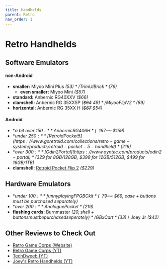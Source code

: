 ```yaml
---
title: Handhelds
parent: Retro
nav_order: 1
---
```

# Retro Handhelds

## Software Emulators

#### non-Android

- **smaller:** Miyoo Mini Plus *($53)* / TrimUI Brick *($79)* 
	- **even smaller:** Miyoo Mini *($57)*
- **standard:** Anbernic RG40XXV *($66)*
- **clamshell:** Anbernic RG 35XXSP *(~~$64~~ $49)* / Miyoo Flip V2 *($89)*
- **horizontal:** Anbernic RG 35XX H *(~~$67~~ $54)*

#### Android

- **a bit over $150:** Anbernic RG406H *(~~$167~~ $159)*
- **under $250:** [Retroid Pocket 5](https://www.goretroid.com/collections/retro-game-system/products/retroid-pocket-5-handheld) *($219)*
- **over $300:** [Odin 2 Portal](https://www.ayntec.com/products/odin2-portal) *($329 for 8GB/128GB, $399 for 12GB/512GB, $499 for 16GB/1TB)*
- **clamshell:** [Retroid Pocket Flip 2](https://www.goretroid.com/collections/retro-game-system/products/retroid-pocket-flip-2) *($229)*

## Hardware Emulators

- **under $100:** funnyplaying FPGBC kit *(~~$79~~ $69, case + buttons must be purchased separately)*
- **over $200:** Analogue Pocket *($219)*
- **flashing cards:** Burnmaster *($20, shell + buttons must be purchased seperately)* / GBxCart *($33)* / Joey Jr *($42)*

## Other Reviews to Check Out

- [Retro Game Corps (Website)](https://retrogamecorps.com ) 
- [Retro Game Corps (YT)](https://www.youtube.com/channel/UCoZQiN0o7f36H7PaW4fVhFw)
- [TechDweeb (YT)](https://www.youtube.com/channel/UCgRaK4A7yi4ZELCLUjdP_pg)
- [Joey's Retro Handhelds (YT)](https://www.youtube.com/channel/UCwUiHJUm1wpSaUXiQt_H12A)
